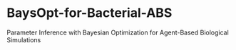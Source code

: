 # BaysOpt-for-Bacterial-ABS
Parameter Inference with Bayesian Optimization for Agent-Based Biological Simulations
